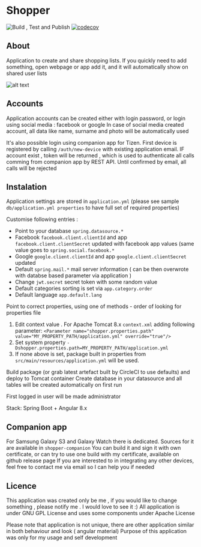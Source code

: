 Shopper
=========================================
![Build , Test and Publish](https://github.com/q-programming/shopper/workflows/Build/badge.svg)
[![codecov](https://codecov.io/gh/q-programming/shopper/graph/badge.svg)](https://codecov.io/gh/q-programming/shopper)

About
---
Application to create and share shopping lists.
If you quickly need to add something, open webpage or app add it, and it will automatically show on shared user lists

![alt text](https://q-programming.pl/assets/images/projects/shopper_1.png)
 

##  Accounts

Application accounts can be created either with login password, or login using social media : facebook or google
In case of social media created account, all data like name, surname and photo will be automatically used

It's also possible login using companion app for Tizen.
First device is registered by calling `/auth/new-device` with existing application email. 
IF account exist , token will be returned , which is used to authenticate all calls comming from companion app by REST API.
Until confirmed by email, all calls will be rejected 


## Instalation
Application settings are stored in `application.yml` (please see sample `db/application.yml properties` to have full set of required properties)

Customise following entries : 
* Point to your database `spring.datasource.*`
* Facebook `facebook.client.clientId` and app `facebook.client.clientSecret` updated with facebook app values 
(same value goes to `spring.social.facebook.*` 
* Google `google.client.clientId`  and app `google.client.clientSecret` updated
* Default `spring.mail.*` mail server information ( can be then  overwrote with databse based parameter via application ) 
* Change `jwt.secret` secret token with some random value
* Default categories sorting is set via `app.category.order`
* Default language `app.default.lang`

Point to correct properties, using one of methods - order of looking for properties file 
1. Edit context value . For Apache Tomcat 8.x  `context.xml` adding following parameter: 
    `<Parameter name="shopper.properties.path" value="MY_PROPERTY_PATH/application.yml" override="true"/>`
2. Set system property `-Dshopper.properties.path=MY_PROPERTY_PATH/application.yml`
3. If none above is set, package built in properties from `src/main/resources/application.yml` will be used. 
    
Build package (or grab latest artefact built by CircleCI to use defaults) and deploy to Tomcat container
Create database in your datasource and all tables will be created automatically on first run

First logged in user will be made administrator

Stack: Spring Boot + Angular 8.x

## Companion app

For Samsung Galaxy S3 and Galaxy Watch there is dedicated. Sources for it are available in `shopper-companion`
You can build it and sign it with own certificate, or can try to use one build with my certificate, available on github release page
If you are interested to in integrating any other devices, feel free to contact me via email so I can help you if needed
 

Licence
----------
This application was created only be me , if you would like to change something , please notify me . I would love to see it :) All application is under GNU GPL License and uses some components under Apache License

Please note that application is not unique, there are other application similar in both behaviour and look ( angular material)
Purpose of this application was only for my usage and self development
